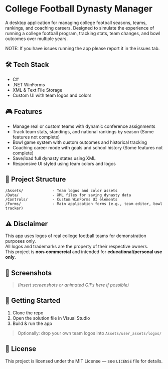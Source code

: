 # College Football Dynasty Manager

A desktop application for managing college football seasons, teams, rankings, and coaching careers. Designed to simulate the experience of running a college football program, tracking stats, team changes, and bowl outcomes over multiple years.

NOTE: If you have issues running the app please report it in the issues tab.

## 🛠 Tech Stack

- C#
- .NET WinForms
- XML & Text File Storage
- Custom UI with team logos and colors

## 🎮 Features

- Manage real or custom teams with dynamic conference assignments
- Track team stats, standings, and national rankings by season (Some features not complete)
- Bowl game system with custom outcomes and historical tracking
- Coaching career mode with goals and school history (Some features not complete)
- Save/load full dynasty states using XML
- Responsive UI styled using team colors and logos

## 📁 Project Structure

```
/Assets/             - Team logos and color assets  
/Data/               - XML files for saving dynasty data  
/Controls/           - Custom WinForms UI elements  
/Forms/              - Main application forms (e.g., team editor, bowl tracker)
```

## ⚠️ Disclaimer

This app uses logos of real college football teams for demonstration purposes only.  
All logos and trademarks are the property of their respective owners.  
This project is **non-commercial** and intended for **educational/personal use only**.

## 📸 Screenshots

> *(Insert screenshots or animated GIFs here if possible)*

## 🚀 Getting Started

1. Clone the repo
2. Open the solution file in Visual Studio
3. Build & run the app

> Optionally: drop your own team logos into `Assets/user_assets/logos/`

## 📝 License

This project is licensed under the MIT License — see `LICENSE` file for details.
